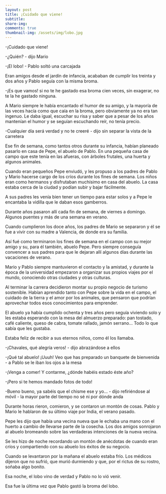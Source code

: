 ```yaml
---
layout: post
title: ¡Cuidado que viene!
subtitle: 
share-img:
comments: true
thumbnail-img: /assets/img/lobo.jpg
---
```



-¡Cuidado que viene!
    
-¿Quién? - dijo Mario
    
-¡El lobo! - Pablo soltó una carcajada
    

  

Eran amigos desde el jardín de infancia, acababan de cumplir los treinta y dos años y Pablo seguía con la misma broma.

  

-¡Es que vamos! si no te he gastado esa broma cien veces, sin exagerar, no te la he gastado ninguna.
    

  

A Mario siempre le había encantado el humor de su amigo, y la mayoría de las veces hacía como que caía en la broma, pero obviamente ya no era tan ingenuo. Le daba igual, escuchar su risa y saber que a pesar de los años mantenían el humor y se seguían escuchando reír, no tenía precio.

  

-Cualquier día será verdad y no te creeré - dijo sin separar la vista de la carretera
    

  

Ese fin de semana, como tantos otros durante su infancia, habían planeado pasarlo en casa de Pepe, el abuelo de Pablo. En una pequeña casa de campo que este tenía en las afueras, con árboles frutales, una huerta y algunos animales.

  

Cuando eran pequeños Pepe enviudó, y les propuso a los padres de Pablo y Mario hacerse cargo de los críos durante los fines de semana. Los niños eran como hermanos y disfrutaban muchísimo en casa del abuelo. La casa estaba cerca de la ciudad y podían subir y bajar fácilmente.

A sus padres les venía bien tener un tiempo para estar solos y a Pepe le encantaba la vidilla que le daban esos gamberros.

  

Durante años pasaron allí cada fin de semana, de viernes a domingo. Algunos puentes y más de una semana en verano.

  

Cuando cumplieron los doce años, los padres de Mario se separaron y él se fue a vivir con su madre a Valencia, de donde era su familia. 

Así fué como terminaron los fines de semana en el campo con su mejor amigo y su, para él también, abuelo Pepe. Pero siempre conseguía convencer a sus padres para que le dejaran allí algunos días durante las vacaciones de verano.

  

Mario y Pablo siempre mantuvieron el contacto y la amistad, y durante la época de la universidad empezaron a organizar sus propios viajes por el mundo, conociendo otras ciudades y otras culturas. 

Al terminar la carrera decidieron montar su propio negocio de turismo sostenible. Habían aprendido tanto con Pepe sobre la vida en el campo, el cuidado de la tierra y el amor por los animales, que pensaron que podrían aprovechar todos esos conocimientos para emprender.

  

El abuelo ya había cumplido ochenta y tres años pero seguía viviendo solo y les estaba esperando con la mesa del almuerzo preparado: pan tostado, café caliente, queso de cabra, tomate rallado, jamón serrano... Todo lo que sabía que les gustaba.

Estaba feliz de recibir a sus eternos niños, como él los llamaba.

  

-¡Chavales, qué alegría veros! - dijo abrazándose a ellos 
    
-¡Qué tal abuelo! ¡Uuuh! Veo que has preparado un banquete de bienvenida - a Pablo se le iban los ojos a la mesa
    
-¡Venga a comer! Y contarme, ¿dónde habéis estado éste año? 
    
-¡Pero si te hemos mandado fotos de todo! 
    
-Bueno bueno, ya sabéis que el chisme ese y yo… - dijo refiriéndose al móvil - la mayor parte del tiempo no sé ni por dónde anda
    

  

Durante horas rieron, comieron, y se contaron un montón de cosas. Pablo y Mario le hablaron de su último viaje por India, el verano pasado. 

Pepe les dijo que había una vecina nueva que le echaba una mano con el huerto a cambio de llevarse parte de la cosecha. Los dos amigos sonrojaron al abuelo bromeando sobre las verdaderas intenciones de la nueva vecina.

  

Se les hizo de noche recordando un montón de anécdotas de cuando eran críos y compartiendo con su abuelo los éxitos de su negocio.

  

Cuando se levantaron por la mañana el abuelo estaba frío. Los médicos dijeron que no sufrió, que murió durmiendo y que, por el rictus de su rostro, soñaba algo bonito.

  

Esa noche, el lobo vino de verdad y Pablo no lo vió venir. 

  

Esa fue la última vez que Pablo gastó la broma del lobo.


